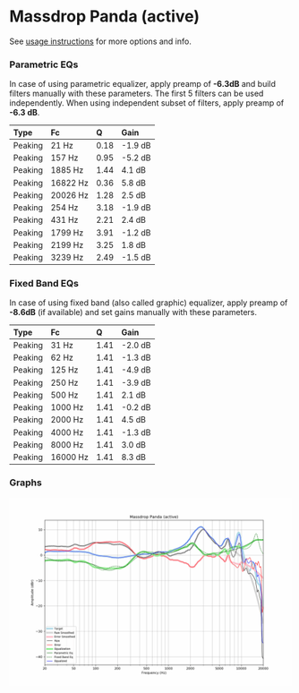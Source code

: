 # Massdrop Panda (active)
See [usage instructions](https://github.com/jaakkopasanen/AutoEq#usage) for more options and info.

### Parametric EQs
In case of using parametric equalizer, apply preamp of **-6.3dB** and build filters manually
with these parameters. The first 5 filters can be used independently.
When using independent subset of filters, apply preamp of **-6.3 dB**.

| Type    | Fc       |    Q | Gain    |
|:--------|:---------|:-----|:--------|
| Peaking | 21 Hz    | 0.18 | -1.9 dB |
| Peaking | 157 Hz   | 0.95 | -5.2 dB |
| Peaking | 1885 Hz  | 1.44 | 4.1 dB  |
| Peaking | 16822 Hz | 0.36 | 5.8 dB  |
| Peaking | 20026 Hz | 1.28 | 2.5 dB  |
| Peaking | 254 Hz   | 3.18 | -1.9 dB |
| Peaking | 431 Hz   | 2.21 | 2.4 dB  |
| Peaking | 1799 Hz  | 3.91 | -1.2 dB |
| Peaking | 2199 Hz  | 3.25 | 1.8 dB  |
| Peaking | 3239 Hz  | 2.49 | -1.5 dB |

### Fixed Band EQs
In case of using fixed band (also called graphic) equalizer, apply preamp of **-8.6dB**
(if available) and set gains manually with these parameters.

| Type    | Fc       |    Q | Gain    |
|:--------|:---------|:-----|:--------|
| Peaking | 31 Hz    | 1.41 | -2.0 dB |
| Peaking | 62 Hz    | 1.41 | -1.3 dB |
| Peaking | 125 Hz   | 1.41 | -4.9 dB |
| Peaking | 250 Hz   | 1.41 | -3.9 dB |
| Peaking | 500 Hz   | 1.41 | 2.1 dB  |
| Peaking | 1000 Hz  | 1.41 | -0.2 dB |
| Peaking | 2000 Hz  | 1.41 | 4.5 dB  |
| Peaking | 4000 Hz  | 1.41 | -1.3 dB |
| Peaking | 8000 Hz  | 1.41 | 3.0 dB  |
| Peaking | 16000 Hz | 1.41 | 8.3 dB  |

### Graphs
![](./Massdrop%20Panda%20(active).png)